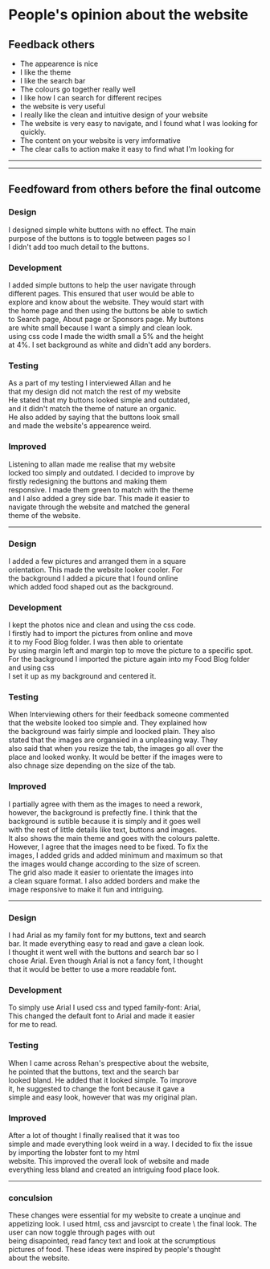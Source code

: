 # People's opinion about the website
## Feedback others
- The appearence is nice
- I like the theme
- I like the search bar
- The colours go together really well
- I like how I can search for different recipes
- the website is very useful
- I really like the clean and intuitive design of your website
- The website is very easy to navigate, and I found what I was looking for quickly.
- The content on your website is very imformative
- The clear calls to action make it easy to find what I'm looking for
_________________________________________________________________________________
_________________________________________________________________________________
## Feedfoward from others before the final outcome
### Design 
I designed simple white buttons with no effect. The main \
purpose of the buttons is to toggle between pages so I \
I didn't add too much detail to the buttons.

### Development
I added simple buttons to help the user navigate through \
different pages. This ensured that user would be able to \
explore and know about the website. They would start with \
the home page and then using the buttons be able to swtich \
to Search page, About page or Sponsors page. My buttons \
are white small because I want a simply and clean look. \
using css code I made the width small a 5% and the height \
at 4%. I set background as white and didn't add any borders.

### Testing
As a part of my testing I interviewed Allan and he \
that my design did not match the rest of my website \
He stated that my buttons looked simple and outdated, \
and it didn't match the theme of nature an organic. \
He also added by saying that the buttons look small \
and made the website's appearence weird.

### Improved
Listening to allan made me realise that my website \
locked too simply and outdated. I decided to improve by \
firstly redesigning the buttons and making them \
responsive. I made them green to match with the theme \
and I also added a grey side bar. This made it easier to \
navigate through the website and matched the general \
theme of the website.

---------------------------------------------------------

### Design 
I added a few pictures and arranged them in a square \
orientation. This made the website looker cooler. For \
the background I added a picure that I found online \
which added food shaped out as the background.

### Development
I kept the photos nice and clean and using the css code. \
I firstly had to import the pictures from online and move \
it to my Food Blog folder. I was then able to orientate \
by using margin left and margin top to move the picture 
to a specific spot. For the background I imported the
picture again into my Food Blog folder and using css \
I set it up as my background and centered it.

### Testing
When Interviewing others for their feedback someone commented \
that the website looked too simple and. They explained how \
the background was fairly simple and loocked plain. They also \
stated that the images are organsied in a unpleasing way. They \
also said that when you resize the tab, the images go all over the \
place and looked wonky. It would be better if the images were to \
also chnage size depending on the size of the tab.

### Improved
I partially agree with them as the images to need a rework, \
however, the background is prefectly fine. I think that the \
background is sutible because it is simply and it goes well \
with the rest of little details like text, buttons and images. \
It also shows the main theme and goes with the colours palette. \
However, I agree that the images need to be fixed. To fix the \
images, I added grids and added minimum and maximum so that \
the images would change according to the size of screen. \
The grid also made it easier to orientate the images into \
a clean square format. I also added borders and make the \
image responsive to make it fun and intriguing. 

---------------------------------------------------------

### Design 
I had Arial as my family font for my buttons, text and search \
bar. It made everything easy to read and gave a clean look. \
I thought it went well with the buttons and search bar so I \
chose Arial. Even though Arial is not a fancy font, I thought \
that it would be better to use a more readable font. 

### Development
To simply use Arial I used css and typed family-font: Arial, \
This changed the default font to Arial and made it easier \
for me to read. 

### Testing
When I came across Rehan's prespective about the website, \
he pointed that the buttons, text and the search bar \
looked bland. He added that it looked simple. To improve \
it, he suggested to change the font because it gave a \
simple and easy look, however that was my original plan. 

### Improved
After a lot of thought I finally realised that it was too \
simple and made everything look weird in a way. I decided to
fix the issue by importing the lobster font to my html \
website. This improved the overall look of website and made \
everything less bland and created an intriguing food place look. 

---------------------------------------------------------

### conculsion
These changes were essential for my website to create a unqinue 
and appetizing look. I used html, css and javsrcipt to create \ 
the final look. The user can now toggle through pages with out \
being disapointed, read fancy text and look at the scrumptious \
pictures of food. These ideas were inspired by people's thought \
about the website. 
